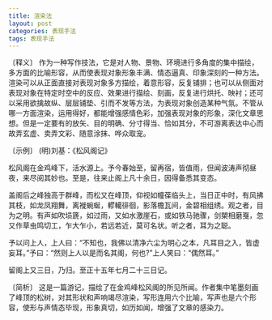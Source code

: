 ```yaml
---
title: 渲染法
layout: post
categories: 表现手法
tags: 表现手法
---
```


〔释义〕 作为一种写作技法，它是对人物、景物、环境进行多角度的集中描绘，多方面的比喻形容，从而使表现对象形象丰满、情态逼真、印象深刻的一种方法。渲染可以从正面直接对表现对象多方描绘，着意形容，反复铺排；也可以从侧面对表现对象在特定时空中的反应、效果进行描绘、刻画，反复进行烘托、映衬；还可以采用欲擒故纵、层层铺垫、引而不发等方法，为表现对象创造某种气氛。不管从哪一方面渲染，运用得好，都能增强感情色彩，加强表现对象的形象，深化文章思想。但是一定要有的放矢、目的明确、分寸得当、恰如其分，不可游离表达中心而故弄玄虚、卖弄文彩、随意涂抹、哗众取宠。

〔示例〕 (明)刘基：《松风阁记》

松风阁在金鸡峰下，活水源上。予今春始至，留再宿，皆值雨，但闻波涛声彻昼夜，来尽阅其妙也。至是，往来止阁上凡十余日，因得备悉其变态。

盖阁后之峰独高于群峰，而松又在峰顶，仰视如幢葆临头上，当日正中时，有风拂其枝，如龙凤翔舞，离褷蜿蜒，轇轕徘徊，影落檐瓦间，金碧相组绣。观之者，目为之明。有声如吹埙篪，如过雨，又如水激崖石，或如铁马驰骤，剑槊相磨戛，忽又作草虫鸣切工，乍大乍小，若远若近，莫可名状。听之者，耳为之聪。

予以问上人，上人曰：“不知也，我佛以清净六尘为明心之本，凡耳目之入，皆虚妄耳。”予曰：“然则上人以是而名其阁，何也?”上人笑曰：“偶然耳。”

留阁上又三日，乃归。至正十五年七月二十三日记。

〔简析〕 这是一篇游记，描绘了在金鸡峰松风阁的所见所闻。作者集中笔墨刻画了峰顶的松树，对其形状和声响竭尽渲染，写形连用六个比喻，写声也是六个形容，使形与声情态毕现，形象真切，如历如闻，增强了文章的感染力。 